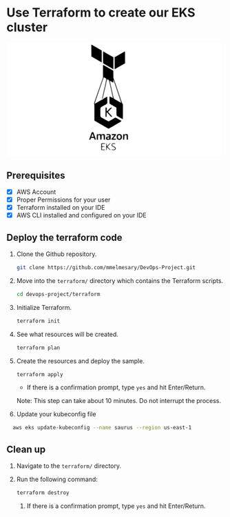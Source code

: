 # Use Terraform to create our EKS cluster
<p align="center">
<img src="../images/eks-terraform.svg" width="500" alt="EKS BY Terraform" />
</p>

## Prerequisites
- [x] AWS Account
- [x] Proper Permissions for your user
- [X] Terraform installed on your IDE
- [X] AWS CLI installed and configured on your IDE
## Deploy the terraform code

1. Clone the Github repository.

    ```bash
    git clone https://github.com/mmelmesary/DevOps-Project.git
    ```

1. Move into the `terraform/` directory which contains the Terraform scripts.

    ```bash
    cd devops-project/terraform
    ```

1. Initialize Terraform.

    ```bash
    terraform init
    ```

1. See what resources will be created.

    ```bash
    terraform plan
    ```

1. Create the resources and deploy the sample.

    ```bash
    terraform apply
    ```

    - If there is a confirmation prompt, type `yes` and hit Enter/Return.

    Note: This step can take about 10 minutes. Do not interrupt the process.

1. Update your kubeconfig file 

```bash
  aws eks update-kubeconfig --name saurus --region us-east-1
```

## Clean up

1. Navigate to the `terraform/` directory.

1. Run the following command:

   ```bash
   terraform destroy
   ```

   1. If there is a confirmation prompt, type `yes` and hit Enter/Return.
